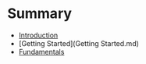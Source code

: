 # Summary

* [Introduction](README.md)
* [Getting Started](Getting Started.md)
* [Fundamentals](Fundamentals.md)
